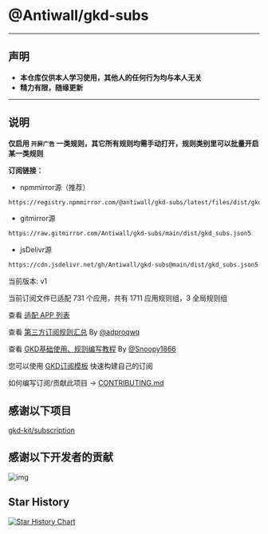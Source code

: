 # @Antiwall/gkd-subs

---

## 声明

- **本仓库仅供本人学习使用，其他人的任何行为均与本人无关**
- **精力有限，随缘更新**

---

## 说明

**仅启用 `开屏广告` 一类规则，其它所有规则均需手动打开，规则类别里可以批量开启某一类规则**

**订阅链接：**

- npmmirror源（推荐）

```txt
https://registry.npmmirror.com/@antiwall/gkd-subs/latest/files/dist/gkd_subs.json5
```

- gitmirror源

```txt
https://raw.gitmirror.com/Antiwall/gkd-subs/main/dist/gkd_subs.json5
```

- jsDelivr源

```txt
https://cdn.jsdelivr.net/gh/Antiwall/gkd-subs@main/dist/gkd_subs.json5
```

当前版本: v1

当前订阅文件已适配 731 个应用，共有 1711 应用规则组，3 全局规则组

查看 [适配 APP 列表](./dist/README.md)

查看 [第三方订阅规则汇总](https://github.com/Adpro-Team/GKD_THS_List) By [@adproqwq](https://github.com/adproqwq)

查看 [GKD基础使用、规则编写教程](https://github.com/Snoopy1866/blogs/tree/main/software/gkd) By [@Snoopy1866](https://github.com/Snoopy1866)

您可以使用 [GKD订阅模板](https://github.com/gkd-kit/subscription-template) 快速构建自己的订阅

如何编写订阅/贡献此项目 -> [CONTRIBUTING.md](./CONTRIBUTING.md)

## 感谢以下项目

[gkd-kit/subscription](https://github.com/gkd-kit/subscription)

## 感谢以下开发者的贡献

![img](https://contrib.rocks/image?repo=Antiwall/gkd-subs&_v=1)

## Star History

[![Star History Chart](https://api.star-history.com/svg?repos=Antiwall/gkd-subs&type=Date)](https://star-history.com/#Antiwall/gkd-subs&Date)

